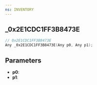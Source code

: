 ```yaml
---
ns: INVENTORY
---
```

## _0x2E1CDC1FF3B8473E

```c
// 0x2E1CDC1FF3B8473E
Any _0x2E1CDC1FF3B8473E(Any p0, Any p1);
```

## Parameters
* **p0**:
* **p1**:
